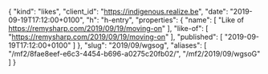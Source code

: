 {
  "kind": "likes",
  "client_id": "https://indigenous.realize.be",
  "date": "2019-09-19T17:12:00+0100",
  "h": "h-entry",
  "properties": {
    "name": [
      "Like of https://remysharp.com/2019/09/19/moving-on"
    ],
    "like-of": [
      "https://remysharp.com/2019/09/19/moving-on"
    ],
    "published": [
      "2019-09-19T17:12:00+0100"
    ]
  },
  "slug": "2019/09/wgsog",
  "aliases": [
    "/mf2/8fae8eef-e6c3-4454-b696-a0275c20fb02/",
    "/mf2/2019/09/wgsoG"
  ]
}
